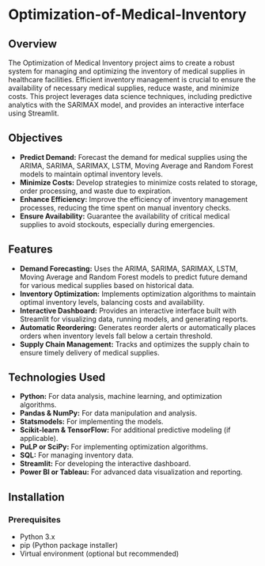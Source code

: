 # Optimization-of-Medical-Inventory
## Overview
The Optimization of Medical Inventory project aims to create a robust system for managing and optimizing the inventory of medical supplies in healthcare facilities. Efficient inventory management is crucial to ensure the availability of necessary medical supplies, reduce waste, and minimize costs. This project leverages data science techniques, including predictive analytics with the SARIMAX model, and provides an interactive interface using Streamlit.

## Objectives
- **Predict Demand:** Forecast the demand for medical supplies using the ARIMA, SARIMA, SARIMAX, LSTM, Moving Average and Random Forest models to maintain optimal inventory levels.
- **Minimize Costs:** Develop strategies to minimize costs related to storage, order processing, and waste due to expiration.
- **Enhance Efficiency:** Improve the efficiency of inventory management processes, reducing the time spent on manual inventory checks.
- **Ensure Availability:** Guarantee the availability of critical medical supplies to avoid stockouts, especially during emergencies.

## Features
- **Demand Forecasting:** Uses the ARIMA, SARIMA, SARIMAX, LSTM, Moving Average and Random Forest models to predict future demand for various medical supplies based on historical data.
- **Inventory Optimization:** Implements optimization algorithms to maintain optimal inventory levels, balancing costs and availability.
- **Interactive Dashboard:** Provides an interactive interface built with Streamlit for visualizing data, running models, and generating reports.
- **Automatic Reordering:** Generates reorder alerts or automatically places orders when inventory levels fall below a certain threshold.
- **Supply Chain Management:** Tracks and optimizes the supply chain to ensure timely delivery of medical supplies.

## Technologies Used
- **Python:** For data analysis, machine learning, and optimization algorithms.
- **Pandas & NumPy:** For data manipulation and analysis.
- **Statsmodels:** For implementing the models.
- **Scikit-learn & TensorFlow:** For additional predictive modeling (if applicable).
- **PuLP or SciPy:** For implementing optimization algorithms.
- **SQL:** For managing inventory data.
- **Streamlit:** For developing the interactive dashboard.
- **Power BI or Tableau:** For advanced data visualization and reporting.

## Installation

### Prerequisites
- Python 3.x
- pip (Python package installer)
- Virtual environment (optional but recommended)
